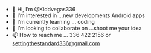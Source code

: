 - 👋 Hi, I’m @Kiddvegas336
- 👀 I’m interested in ...new developments Android apps
- 🌱 I’m currently learning ... coding
- 💞️ I’m looking to collaborate on ...shoot me your idea
- 📫 How to reach me ... 336 422 2156  or settingthestandard336@gmail.com

<!---
Kiddvegas336/Kiddvegas336 is a ✨ special ✨ repository because its `README.md` (this file) appears on your GitHub profile.
You can click the Preview link to take a look at your changes.
--->
